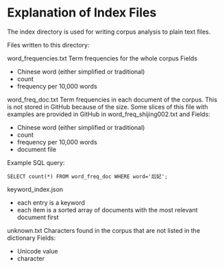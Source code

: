 # Explanation of Index Files
The index directory is used for writing corpus analysis to plain text files.

Files written to this directory:

word_frequencies.txt
Term frequencies for the whole corpus
Fields
- Chinese word (either simplified or traditional)
- count
- frequency per 10,000 words

word_freq_doc.txt
Term frequencies in each document of the corpus. This is not stored in GitHub
because of the size. Some slices of this file with examples are provided in
GitHub in word_freq_shijing002.txt and 
Fields:
- Chinese word (either simplified or traditional)
- count
- frequency per 10,000 words
- document file

Example SQL query:
```
SELECT count(*) FROM word_freq_doc WHERE word='后妃';
```

keyword_index.json
- each entry is a keyword
- each item is a sorted array of documents with the most relevant document first

unknown.txt
Characters found in the corpus that are not listed in the dictionary
Fields:
- Unicode value
- character